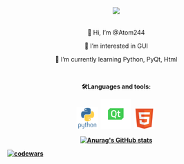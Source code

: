<div id="header" align="center">
  <img src="https://media.giphy.com/media/IWiAPmq1HS9QZRu8PT/giphy-downsized-large.gif" width="100"/>
</div>

<br>

<p align="center">👋 Hi, I’m @Atom244</p>

<p align="center">👀 I’m interested in GUI</p>

<p align="center">🌱 I’m currently learning Python, PyQt, Html</p>

<div id="header" align="center">
  
  <br>

  <b>🛠Languages and tools:<b>   
  
  <img src="https://github.com/devicons/devicon/blob/master/icons/python/python-original-wordmark.svg" title="Python" alt="Python" width="50" height="50"/>&nbsp;
  <img src="https://github.com/Atom244/icons-for-projects/blob/main/qt1.png" title="Qt" alt="Qt" width="70" height="70" />&nbsp;
  <img src="https://github.com/devicons/devicon/blob/master/icons/html5/html5-original.svg" title="Html" alt="Html" width="48" height="48" />&nbsp;
  
[![Anurag's GitHub stats](https://github-readme-stats.vercel.app/api?username=Atom244)](https://github.com/anuraghazra/github-readme-stats&theme=dark)
</div>

[![codewars](https://www.codewars.com/users/username/badges/large)](https://www.codewars.com/users/Atom244)   


